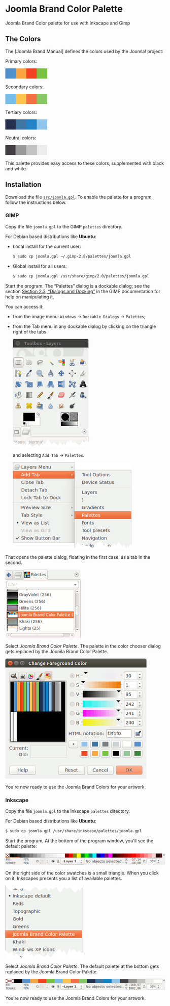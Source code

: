 # Joomla Brand Color Palette

Joomla Brand Color palette for use with Inkscape and Gimp

## The Colors

The [Joomla Brand Manual] defines the colors used by the Joomla! project:

Primary colors:

![Primary](img/joomla-primary.png)

Secondary colors:

![Secondary](img/joomla-secondary.png)

Tertiary colors:

![Tertiary](img/joomla-tertiary.png)

Neutral colors:

![Neutral](img/joomla-neutral.png)

This palette provides easy access to these colors, supplemented with black and white.

## Installation

Download the file [`src/joomla.gpl`](src/joomla.gpl).
To enable the palette for a program, follow the instructions below.

### GIMP

Copy the file `joomla.gpl` to the GIMP `palettes` directory.
 
For Debian based distributions like **Ubuntu**:

  - Local install for the current user:
   
    ```bash
    $ sudo cp joomla.gpl ~/.gimp-2.8/palettes/joomla.gpl
    ```

  - Global install for all users:
  
    ```bash
    $ sudo cp joomla.gpl /usr/share/gimp/2.0/palettes/joomla.gpl
    ```

Start the program.
The “Palettes” dialog is a dockable dialog; see the section
[Section 2.3, “Dialogs and Docking”](https://docs.gimp.org/en/gimp-concepts-docks.html) in the GIMP documentation
for help on manipulating it.

You can access it:

  - from the image menu: `Windows` → `Dockable Dialogs` → `Palettes`;
  - from the Tab menu in any dockable dialog by clicking on the triangle right of the tabs

    ![GIMP toolbox](img/gimp-toolbox.png)

    and selecting `Add Tab` → `Palettes`.
    
    ![GIMP add palette tab](img/gimp-add-palette-tab.png)

That opens the palette dialog, floating in the first case, as a tab in the second.

![GIMP palette selection](img/gimp-palette-selection.png)

Select *Joomla Brand Color Palette*.
The palette in the color chooser dialog gets replaced by the Joomla Brand Color Palette.

![GIMP Joomla palette](img/gimp-joomla-palette.png)

You're now ready to use the Joomla Brand Colors for your artwork.

### Inkscape

Copy the file `joomla.gpl` to the Inkscape `palettes` directory.
 
For Debian based distributions like **Ubuntu**:

```bash
$ sudo cp joomla.gpl /usr/share/inkscape/palettes/joomla.gpl
```

Start the program,
At the bottom of the program window, you'll see the default palette:

![Inkscape default palette](img/inkscape-default-palette.png)

On the right side of the color swatches is a small triangle.
When you click on it, Inkscapes presents you a list of available palettes.

![Inkscape palette selection](img/inkscape-palette-selection.png)

Select *Joomla Brand Color Palette*. The default palette at the bottom gets replaced by the Joomla Brand Color Palette.

![Inkscape Joomla palette](img/inkscape-joomla-palette.png)

You're now ready to use the Joomla Brand Colors for your artwork.
